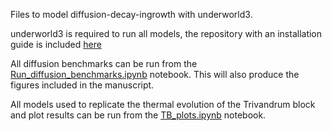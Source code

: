 Files to model diffusion-decay-ingrowth with underworld3.

underworld3 is required to run all models, the repository with an installation guide is included [here](https://github.com/underworldcode/underworld3)


All diffusion benchmarks can be run from the [Run_diffusion_benchmarks.ipynb](https://github.com/bknight1/diffusionDecayIngrowth/blob/main/Poisson_solver_implementation/Diffusion/Run_diffusion_benchmarks.ipynb) notebook. This will also produce the figures included in the manuscript.


All models used to replicate the thermal evolution of the Trivandrum block and plot results can be run from the [TB_plots.ipynb](https://github.com/bknight1/diffusionDecayIngrowth/blob/main/Poisson_solver_implementation/TB_case_study/TB_plots.ipynb) notebook.
